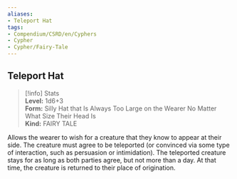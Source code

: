 ```yaml
---
aliases:
- Teleport Hat
tags:
- Compendium/CSRD/en/Cyphers
- Cypher
- Cypher/Fairy-Tale
---
```


  
## Teleport Hat  
>[!info] Stats  
> **Level:** 1d6+3  
> **Form:** Silly Hat that Is Always Too Large on the Wearer No Matter What Size Their Head Is  
> **Kind:** FAIRY TALE
  
Allows the wearer to wish for a creature that they know to appear at their side. The creature must agree to be teleported (or convinced via some type of interaction, such as persuasion or intimidation). The teleported creature stays for as long as both parties agree, but not more than a day. At that time, the creature is returned to their place of origination.
